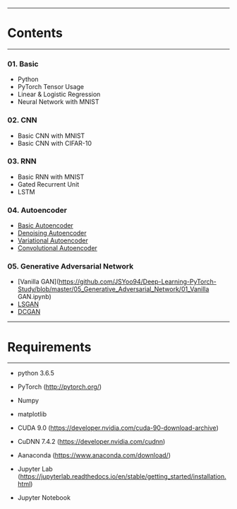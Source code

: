-----------------------------
# Contents
-----------------------------
### 01. Basic
- Python
- PyTorch Tensor Usage
- Linear & Logistic Regression
- Neural Network with MNIST

### 02. CNN
- Basic CNN with MNIST
- Basic CNN with CIFAR-10

### 03. RNN
- Basic RNN with MNIST
- Gated Recurrent Unit
- LSTM

### 04. Autoencoder
- [Basic Autoencoder](https://github.com/JSYoo94/Deep-Learning-PyTorch-Study/blob/master/04_Autoencoder/01_Autoencoder.ipynb)
- [Denoising Autoencoder](https://github.com/JSYoo94/Deep-Learning-PyTorch-Study/blob/master/04_Autoencoder/02_Denoising_Autoencoder.ipynb)
- [Variational Autoencoder](https://github.com/JSYoo94/Deep-Learning-PyTorch-Study/blob/master/04_Autoencoder/03_Variational_Autoencoder.ipynb)
- [Convolutional Autoencoder](https://github.com/JSYoo94/Deep-Learning-PyTorch-Study/blob/master/04_Autoencoder/04_Convolutional_VAE.ipynb)

### 05. Generative Adversarial Network
- [Vanilla GAN](https://github.com/JSYoo94/Deep-Learning-PyTorch-Study/blob/master/05_Generative_Adversarial_Network/01_Vanilla GAN.ipynb)
- [LSGAN](https://github.com/JSYoo94/Deep-Learning-PyTorch-Study/blob/master/05_Generative_Adversarial_Network/02_LSGAN.ipynb)
- [DCGAN](https://github.com/JSYoo94/Deep-Learning-PyTorch-Study/blob/master/05_Generative_Adversarial_Network/03_DCGAN.ipynb)

---------------------------------
# Requirements
---------------------------------
- python 3.6.5
- PyTorch (http://pytorch.org/)
- Numpy
- matplotlib

- CUDA 9.0  (https://developer.nvidia.com/cuda-90-download-archive)
- CuDNN 7.4.2 (https://developer.nvidia.com/cudnn)

- Aanaconda (https://www.anaconda.com/download/)
- Jupyter Lab (https://jupyterlab.readthedocs.io/en/stable/getting_started/installation.html)
- Jupyter Notebook
